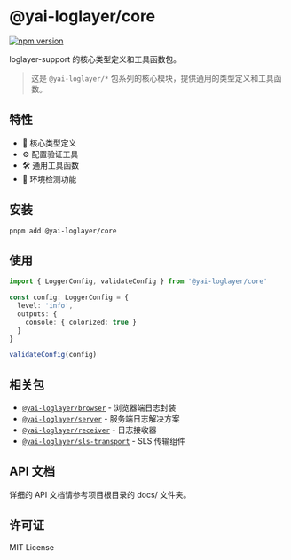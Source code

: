 # @yai-loglayer/core

[![npm version](https://badge.fury.io/js/@yai-loglayer%2Fcore.svg)](https://www.npmjs.com/package/@yai-loglayer/core)

loglayer-support 的核心类型定义和工具函数包。

> 这是 `@yai-loglayer/*` 包系列的核心模块，提供通用的类型定义和工具函数。

## 特性

- 🔧 核心类型定义
- ⚙️ 配置验证工具
- 🛠️ 通用工具函数
- 🎯 环境检测功能

## 安装

```bash
pnpm add @yai-loglayer/core
```

## 使用

```typescript
import { LoggerConfig, validateConfig } from '@yai-loglayer/core'

const config: LoggerConfig = {
  level: 'info',
  outputs: {
    console: { colorized: true }
  }
}

validateConfig(config)
```

## 相关包

- [`@yai-loglayer/browser`](../browser/) - 浏览器端日志封装
- [`@yai-loglayer/server`](../server/) - 服务端日志解决方案
- [`@yai-loglayer/receiver`](../receiver/) - 日志接收器
- [`@yai-loglayer/sls-transport`](../sls-transport/) - SLS 传输组件

## API 文档

详细的 API 文档请参考项目根目录的 docs/ 文件夹。

## 许可证

MIT License